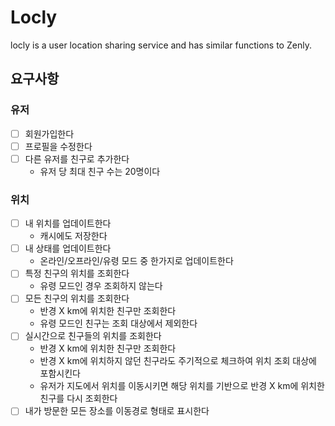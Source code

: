 # Locly

locly is a user location sharing service and has similar functions to Zenly.

## 요구사항

### 유저
- [ ] 회원가입한다
- [ ] 프로필을 수정한다
- [ ] 다른 유저를 친구로 추가한다
  - 유저 당 최대 친구 수는 20명이다

### 위치
- [ ] 내 위치를 업데이트한다
  - 캐시에도 저장한다
- [ ] 내 상태를 업데이트한다
  - 온라인/오프라인/유령 모드 중 한가지로 업데이트한다
- [ ] 특정 친구의 위치를 조회한다
  - 유령 모드인 경우 조회하지 않는다
- [ ] 모든 친구의 위치를 조회한다
  - 반경 X km에 위치한 친구만 조회한다
  - 유령 모드인 친구는 조회 대상에서 제외한다
- [ ] 실시간으로 친구들의 위치를 조회한다
  - 반경 X km에 위치한 친구만 조회한다
  - 반경 X km에 위치하지 않던 친구라도 주기적으로 체크하여 위치 조회 대상에 포함시킨다
  - 유저가 지도에서 위치를 이동시키면 해당 위치를 기반으로 반경 X km에 위치한 친구를 다시 조회한다
- [ ] 내가 방문한 모든 장소를 이동경로 형태로 표시한다

